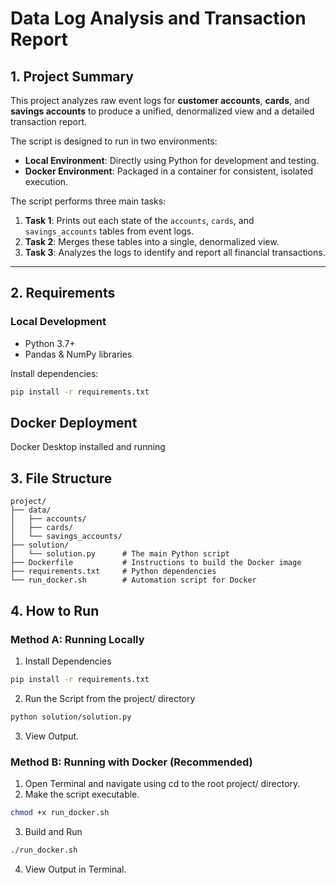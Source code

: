 # Data Log Analysis and Transaction Report

## 1. Project Summary
This project analyzes raw event logs for **customer accounts**, **cards**, and **savings accounts** to produce a unified, denormalized view and a detailed transaction report.  

The script is designed to run in two environments:
- **Local Environment**: Directly using Python for development and testing.  
- **Docker Environment**: Packaged in a container for consistent, isolated execution.  

The script performs three main tasks:
1. **Task 1**: Prints out each state of the `accounts`, `cards`, and `savings_accounts` tables from event logs.  
2. **Task 2**: Merges these tables into a single, denormalized view.  
3. **Task 3**: Analyzes the logs to identify and report all financial transactions.  

---

## 2. Requirements

### Local Development
- Python 3.7+  
- Pandas & NumPy libraries  

Install dependencies:
```bash
pip install -r requirements.txt
```

## Docker Deployment
Docker Desktop installed and running

## 3. File Structure
```
project/
├── data/
│   ├── accounts/
│   ├── cards/
│   └── savings_accounts/
├── solution/
│   └── solution.py      # The main Python script
├── Dockerfile           # Instructions to build the Docker image
├── requirements.txt     # Python dependencies
└── run_docker.sh        # Automation script for Docker
```

## 4. How to Run
### Method A: Running Locally
1. Install Dependencies
``` bash
pip install -r requirements.txt
```

2. Run the Script from the project/ directory
``` bash
python solution/solution.py
```

3.  View Output.


### Method B: Running with Docker (Recommended)
1. Open Terminal and navigate using cd to the root project/ directory.
2. Make the script executable.
``` bash
chmod +x run_docker.sh
```

3. Build and Run
``` bash
./run_docker.sh
```

4. View Output in Terminal.
